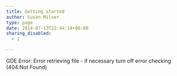 ```yaml
---
title: Getting started
author: Susan Milner
type: page
date: 2014-07-13T22:44:14+00:00
sharing_disabled:
  - 1

---
```

<div class="gde-error">
  GDE Error: Error retrieving file - if necessary turn off error checking (404:Not Found)
</div>